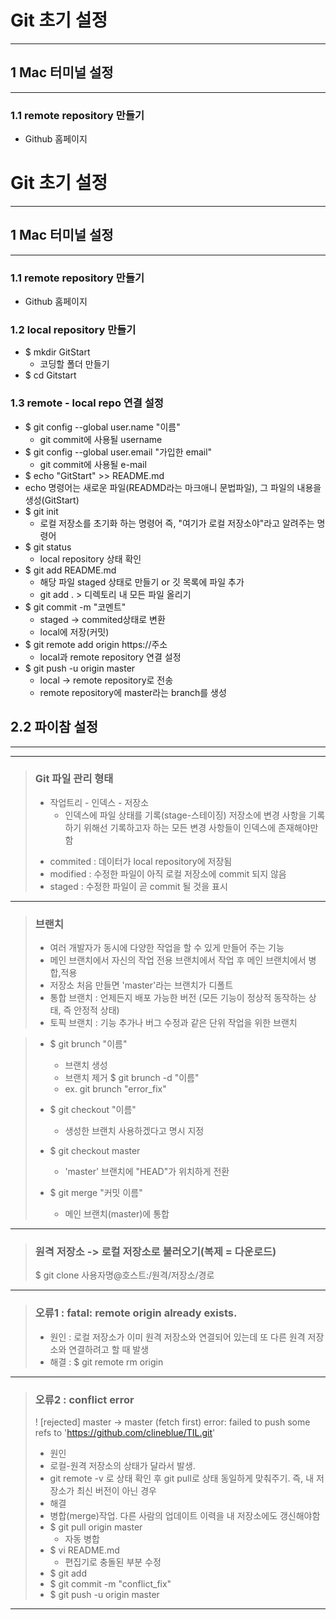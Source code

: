 #  Git 초기 설정

---

## 1 Mac 터미널 설정

---

### 1.1 remote repository 만들기 

* Github 홈페이지

#  Git 초기 설정

---

## 1 Mac 터미널 설정

---

### 1.1 remote repository 만들기 

* Github 홈페이지

### 1.2 local repository 만들기 

* $ mkdir GitStart
  * 코딩할 폴더 만들기
* $ cd Gitstart

### 1.3 remote - local repo 연결 설정

* $ git config --global user.name "이름" 
  * git commit에 사용될 username
* $ git config --global user.email "가입한 email" 
  * git commit에 사용될 e-mail
* $ echo "GitStart" >> README.md
* echo 명령어는 새로운 파일(READMD라는 마크애니 문법파일), 그 파일의 내용을 생성(GitStart)
* $ git init
  * 로컬 저장소를 초기화 하는 명령어 즉, "여기가 로컬 저장소야"라고 알려주는 명령어
* $ git status 
  * local repository 상태 확인
* $ git add README.md 
  * 해당 파일 staged 상태로 만들기 or 깃 목록에 파일 추가
  * git add . > 디렉토리 내 모든 파일 올리기
* $ git commit -m "코멘트"
  * staged -> commited상태로 변환
  * local에 저장(커밋)
* $ git remote add origin https://주소
  * local과 remote repository 연결 설정
* $ git push -u origin master
  * local -> remote repository로 전송
  * remote repository에 master라는 branch를 생성

## 2.2 파이참 설정

---















---

  > ### Git 파일 관리 형태
  >
  > * 작업트리 - 인덱스 - 저장소
  >   * 인덱스에 파일 상태를 기록(stage-스테이징)
  >     저장소에 변경 사항을 기록하기 위해선 기록하고자 하는 모든 변경 사항들이 인덱스에 존재해야만 함
  >
  > - commited : 데이터가 local repository에 저장됨
  > - modified : 수정한 파일이 아직 로컬 저장소에 commit 되지 않음
  > - staged : 수정한 파일이 곧 commit 될 것을 표시 

---




>  ### 브랜치
>
>  * 여러 개발자가 동시에 다양한 작업을 할 수 있게 만들어 주는 기능
>  * 메인 브랜치에서 자신의 작업 전용 브랜치에서 작업 후 메인 브랜치에서 병합,적용
>  * 저장소 처음 만들면 'master'라는 브랜치가 디폴트
>  * 통합 브랜치 : 언제든지 배포 가능한 버전 (모든 기능이 정상적 동작하는 상태, 즉 안정적 상태)
>  * 토픽 브랜치 : 기능 추가나 버그 수정과 같은 단위 작업을 위한 브랜치




>  * $ git brunch "이름"
>    * 브랜치 생성 
>    * 브랜치 제거 $ git brunch -d "이름"
>    * ex. git brunch "error_fix"
>
>  * $ git checkout "이름"
>    * 생성한 브랜치 사용하겠다고 명시 지정
>  * $ git checkout master
>    * 'master' 브랜치에 "HEAD"가 위치하게 전환
>  * $ git merge "커밋 이름"
>    * 메인 브랜치(master)에 통합

---



>### 원격 저장소 -> 로컬 저장소로 불러오기(복제 = 다운로드)
>
>$ git clone 사용자명@호스트:/원격/저장소/경로

---



> ### 오류1 : fatal: remote origin already exists.
>
> * 원인 : 로컬 저장소가 이미 원격 저장소와 연결되어 있는데 또 다른 원격 저장소와 연결하려고 할 때 발생
> * 해결 : $ git remote rm origin 

---





>### 오류2 : conflict error 
>
>! [rejected]    master -> master (fetch first)
>error: failed to push some refs to 'https://github.com/clineblue/TIL.git'
>
>* 원인 
>  * 로컬-원격 저장소의 상태가 달라서 발생. 
>  * git remote -v 로 상태 확인 후 git pull로 상태 동일하게 맞춰주기. 즉, 내 저장소가 최신 버전이 아닌 경우
>* 해결
>  * 병합(merge)작업. 다른 사람의 업데이트 이력을 내 저장소에도 갱신해야함
>  * $ git pull origin master
>    * 자동 병합
>  * $ vi README.md
>    * 편집기로 충돌된 부분 수정
>  * $ git add
>  * $ git commit -m "conflict_fix"
>  * $ git push -u origin master

---

